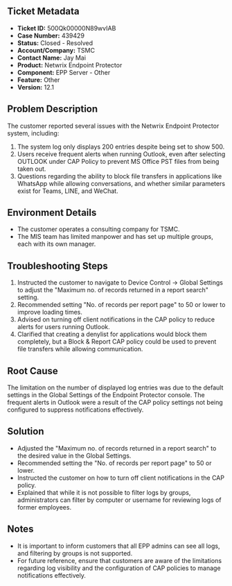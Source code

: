 ## Ticket Metadata
- **Ticket ID:** 500Qk00000N89wvIAB
- **Case Number:** 439429
- **Status:** Closed - Resolved
- **Account/Company:** TSMC
- **Contact Name:** Jay Mai
- **Product:** Netwrix Endpoint Protector
- **Component:** EPP Server - Other
- **Feature:** Other
- **Version:** 12.1

## Problem Description
The customer reported several issues with the Netwrix Endpoint Protector system, including:
1. The system log only displays 200 entries despite being set to show 500.
2. Users receive frequent alerts when running Outlook, even after selecting OUTLOOK under CAP Policy to prevent MS Office PST files from being taken out.
3. Questions regarding the ability to block file transfers in applications like WhatsApp while allowing conversations, and whether similar parameters exist for Teams, LINE, and WeChat.

## Environment Details
- The customer operates a consulting company for TSMC.
- The MIS team has limited manpower and has set up multiple groups, each with its own manager.

## Troubleshooting Steps
1. Instructed the customer to navigate to Device Control -> Global Settings to adjust the "Maximum no. of records returned in a report search" setting.
2. Recommended setting "No. of records per report page" to 50 or lower to improve loading times.
3. Advised on turning off client notifications in the CAP policy to reduce alerts for users running Outlook.
4. Clarified that creating a denylist for applications would block them completely, but a Block & Report CAP policy could be used to prevent file transfers while allowing communication.

## Root Cause
The limitation on the number of displayed log entries was due to the default settings in the Global Settings of the Endpoint Protector console. The frequent alerts in Outlook were a result of the CAP policy settings not being configured to suppress notifications effectively.

## Solution
- Adjusted the "Maximum no. of records returned in a report search" to the desired value in the Global Settings.
- Recommended setting the "No. of records per report page" to 50 or lower.
- Instructed the customer on how to turn off client notifications in the CAP policy.
- Explained that while it is not possible to filter logs by groups, administrators can filter by computer or username for reviewing logs of former employees.

## Notes
- It is important to inform customers that all EPP admins can see all logs, and filtering by groups is not supported.
- For future reference, ensure that customers are aware of the limitations regarding log visibility and the configuration of CAP policies to manage notifications effectively.